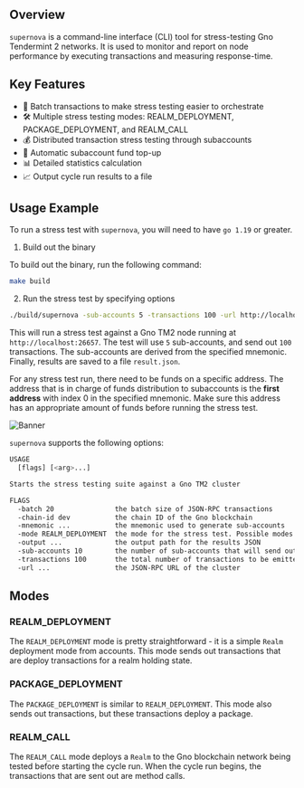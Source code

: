 ## Overview

`supernova` is a command-line interface (CLI) tool for stress-testing Gno Tendermint 2 networks. It is used to monitor
and report on node performance by executing transactions and measuring response-time.

## Key Features

- 🚀 Batch transactions to make stress testing easier to orchestrate
- 🛠 Multiple stress testing modes: REALM_DEPLOYMENT, PACKAGE_DEPLOYMENT, and REALM_CALL
- 💰 Distributed transaction stress testing through subaccounts
- 💸 Automatic subaccount fund top-up
- 📊 Detailed statistics calculation
- 📈 Output cycle run results to a file

## Usage Example

To run a stress test with `supernova`, you will need to have `go 1.19` or greater.

1. Build out the binary

To build out the binary, run the following command:

```bash
make build
```

2. Run the stress test by specifying options

```bash
./build/supernova -sub-accounts 5 -transactions 100 -url http://localhost:26657 -mnemonic "source bonus chronic canvas draft south burst lottery vacant surface solve popular case indicate oppose farm nothing bullet exhibit title speed wink action roast" -output result.json
```

This will run a stress test against a Gno TM2 node running at `http://localhost:26657`. The test will use `5`
sub-accounts, and send out `100` transactions. The sub-accounts are derived from the specified mnemonic. Finally,
results are saved
to a file `result.json`.

For any stress test run, there need to be funds on a specific address.
The address that is in charge of funds distribution to subaccounts is the **first address** with index 0 in the
specified mnemonic. Make sure this address has an appropriate amount of funds before running the stress test.

![Banner](.github/demo.gif)

`supernova` supports the following options:

```bash
USAGE
  [flags] [<arg>...]

Starts the stress testing suite against a Gno TM2 cluster

FLAGS
  -batch 20               the batch size of JSON-RPC transactions
  -chain-id dev           the chain ID of the Gno blockchain
  -mnemonic ...           the mnemonic used to generate sub-accounts
  -mode REALM_DEPLOYMENT  the mode for the stress test. Possible modes: [REALM_DEPLOYMENT, PACKAGE_DEPLOYMENT, REALM_CALL]
  -output ...             the output path for the results JSON
  -sub-accounts 10        the number of sub-accounts that will send out transactions
  -transactions 100       the total number of transactions to be emitted
  -url ...                the JSON-RPC URL of the cluster
```

## Modes

### REALM_DEPLOYMENT

The `REALM_DEPLOYMENT` mode is pretty straightforward - it is a simple `Realm` deployment mode from accounts.
This mode sends out transactions that are deploy transactions for a realm holding state.

### PACKAGE_DEPLOYMENT

The `PACKAGE_DEPLOYMENT` is similar to `REALM_DEPLOYMENT`. This mode also sends out transactions, but these transactions
deploy a package.

### REALM_CALL

The `REALM_CALL` mode deploys a `Realm` to the Gno blockchain network being tested before starting the cycle run.
When the cycle run begins, the transactions that are sent out are method calls.
